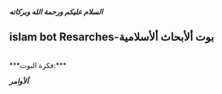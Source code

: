 ***السلام عليكم ورحمة الله وبركاته***<br />
## islam bot Resarches-بوت ألأبحاث ألأسلامية 
<br />
***فكرة البوت:*** 
<br />

***ألأوامر***


